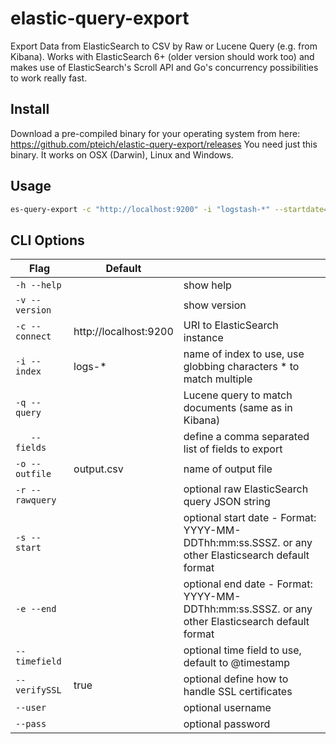 # elastic-query-export

Export Data from ElasticSearch to CSV by Raw or Lucene Query (e.g. from Kibana).
Works with ElasticSearch 6+ (older version should work too) and makes use of ElasticSearch's Scroll API and Go's
concurrency possibilities to work really fast.

## Install

Download a pre-compiled binary for your operating system from here: https://github.com/pteich/elastic-query-export/releases
You need just this binary. It works on OSX (Darwin), Linux and Windows.

## Usage

````bash
es-query-export -c "http://localhost:9200" -i "logstash-*" --startdate="2019-04-04T12:15:00" --fields="RemoteHost,RequestTime,Timestamp,RequestUri,RequestProtocol,Agent" -q "RequestUri:*export*"
````

## CLI Options

| Flag         | Default               |                | 
|--------------|-----------------------|----------------|
| `-h --help`    |                       | show help      |
| `-v --version` |                       | show version   |
| `-c --connect` | http://localhost:9200 | URI to ElasticSearch instance  | 
| `-i --index`   | logs-*                | name of index to use, use globbing characters * to match multiple |
| `-q --query`   |                       | Lucene query to match documents (same as in Kibana) |
| `   --fields`  |                       | define a comma separated list of fields to export |
| `-o --outfile` | output.csv            | name of output file |
| `-r --rawquery`|                       | optional raw ElasticSearch query JSON string |
| `-s --start`   |                       | optional start date - Format: YYYY-MM-DDThh:mm:ss.SSSZ. or any other Elasticsearch default format |
| `-e --end`     |                       | optional end date - Format: YYYY-MM-DDThh:mm:ss.SSSZ. or any other Elasticsearch default format |
| `--timefield`  |                       | optional time field to use, default to @timestamp |
| `--verifySSL`  | true                  | optional define how to handle SSL certificates |
| `--user`       |                       | optional username |
| `--pass`       |                       | optional password |
